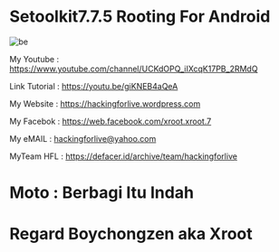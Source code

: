 # Setoolkit7.7.5 Rooting For Android

![be](https://raw.githubusercontent.com/boychongzen18/Setoolkit7.7.2-No-Rooting/master/soceng.jpg)



My Youtube    : https://www.youtube.com/channel/UCKdOPQ_iIXcqK17PB_2RMdQ

Link Tutorial : https://youtu.be/giKNEB4aQeA

My Website    : https://hackingforlive.wordpress.com

My Facebok    : https://web.facebook.com/xroot.xroot.7

My eMAIL      : hackingforlive@yahoo.com

MyTeam HFL    : https://defacer.id/archive/team/hackingforlive

# Moto : Berbagi Itu Indah

# Regard Boychongzen aka Xroot
